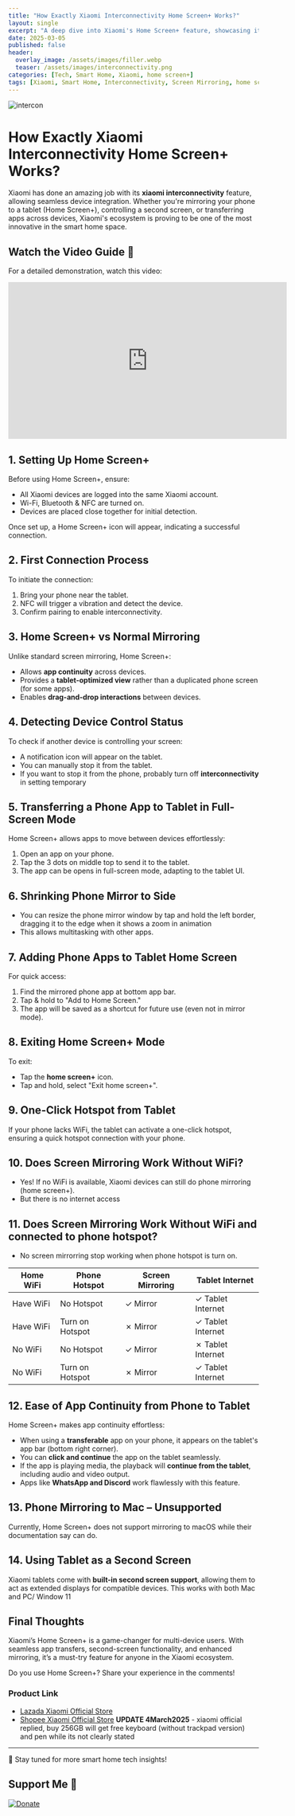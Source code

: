 ```yaml
---
title: "How Exactly Xiaomi Interconnectivity Home Screen+ Works?"
layout: single
excerpt: "A deep dive into Xiaomi's Home Screen+ feature, showcasing its seamless device integration."
date: 2025-03-05
published: false
header:
  overlay_image: /assets/images/filler.webp
  teaser: /assets/images/interconnectivity.png
categories: [Tech, Smart Home, Xiaomi, home screen+]
tags: [Xiaomi, Smart Home, Interconnectivity, Screen Mirroring, home screen+]
---
```


![intercon](https://raw.githubusercontent.com/mattlifetech/mattlifetech.github.io/main/assets/images/interconnectivity.png)

# How Exactly Xiaomi Interconnectivity Home Screen+ Works?

Xiaomi has done an amazing job with its **xiaomi interconnectivity** feature, allowing seamless device integration. Whether you're mirroring your phone to a tablet (Home Screen+), controlling a second screen, or transferring apps across devices, Xiaomi's ecosystem is proving to be one of the most innovative in the smart home space.

## Watch the Video Guide 🎥
For a detailed demonstration, watch this video:

<iframe width="560" height="315" src="https://www.youtube.com/embed/W_G2iqWWEqM" frameborder="0" allowfullscreen></iframe>


## 1. Setting Up Home Screen+
Before using Home Screen+, ensure:
- All Xiaomi devices are logged into the same Xiaomi account.
- Wi-Fi, Bluetooth & NFC are turned on.
- Devices are placed close together for initial detection.

Once set up, a Home Screen+ icon will appear, indicating a successful connection.

## 2. First Connection Process
To initiate the connection:
1. Bring your phone near the tablet.
2. NFC will trigger a vibration and detect the device.
3. Confirm pairing to enable interconnectivity.

## 3. Home Screen+ vs Normal Mirroring
Unlike standard screen mirroring, Home Screen+:
- Allows **app continuity** across devices.
- Provides a **tablet-optimized view** rather than a duplicated phone screen (for some apps).
- Enables **drag-and-drop interactions** between devices.

## 4. Detecting Device Control Status
To check if another device is controlling your screen:
- A notification icon will appear on the tablet.
- You can manually stop it from the tablet. 
- If you want to stop it from the phone, probably turn off **interconnectivity** in setting temporary

## 5. Transferring a Phone App to Tablet in Full-Screen Mode
Home Screen+ allows apps to move between devices effortlessly:
1. Open an app on your phone.
2. Tap the 3 dots on middle top to send it to the tablet.
3. The app can be opens in full-screen mode, adapting to the tablet UI.

## 6. Shrinking Phone Mirror to Side
- You can resize the phone mirror window by tap and hold the left border, dragging it to the edge when it shows a zoom in animation
- This allows multitasking with other apps.

## 7. Adding Phone Apps to Tablet Home Screen
For quick access:
1. Find the mirrored phone app at bottom app bar.
2. Tap & hold to  "Add to Home Screen."
3. The app will be saved as a shortcut for future use (even not in mirror mode).

## 8. Exiting Home Screen+ Mode
To exit:
- Tap the **home screen+** icon.
- Tap and hold, select "Exit home screen+".

## 9. One-Click Hotspot from Tablet
If your phone lacks WiFi, the tablet can activate a one-click hotspot, ensuring a quick hotspot connection with your phone.

## 10. Does Screen Mirroring Work Without WiFi?
- Yes! If no WiFi is available, Xiaomi devices can still do phone mirroring (home screen+).
- But there is no internet access

## 11. Does Screen Mirroring Work Without WiFi and connected to phone hotspot?
- No screen mirrorring stop working when phone hotspot is turn on.


| Home WiFi | Phone Hotspot | Screen Mirroring | Tablet Internet |
|-------------|---------------|------------------|-----------------|
| Have WiFi   | No Hotspot    | ✓ Mirror        | ✓ Tablet Internet |
| Have WiFi   | Turn on Hotspot | ✗ Mirror      | ✓ Tablet Internet |
| No WiFi     | No Hotspot    | ✓ Mirror        | ✗ Tablet Internet |
| No WiFi     | Turn on Hotspot | ✗ Mirror      | ✓ Tablet Internet |

## 12. Ease of App Continuity from Phone to Tablet
Home Screen+ makes app continuity effortless:
- When using a **transferable** app on your phone, it appears on the tablet's app bar (bottom right corner).
- You can **click and continue** the app on the tablet seamlessly.
- If the app is playing media, the playback will **continue from the tablet**, including audio and video output.
- Apps like **WhatsApp and Discord** work flawlessly with this feature.

## 13. Phone Mirroring to Mac – Unsupported
Currently, Home Screen+ does not support mirroring to macOS while their documentation say can do. 

## 14. Using Tablet as a Second Screen
Xiaomi tablets come with **built-in second screen support**, allowing them to act as extended displays for compatible devices.
This works with both Mac and PC/ Window 11

## Final Thoughts
Xiaomi’s Home Screen+ is a game-changer for multi-device users. With seamless app transfers, second-screen functionality, and enhanced mirroring, it’s a must-try feature for anyone in the Xiaomi ecosystem.

Do you use Home Screen+? Share your experience in the comments!

### Product Link

- [Lazada Xiaomi Official Store](https://s.lazada.com.my/s.LhBRN)
- [Shopee Xiaomi Official Store](https://shopee.com.my/product/698003580/27826446251)
  **UPDATE 4March2025** - xiaomi official replied, buy 256GB will get free keyboard (without trackpad version) and pen while its not clearly stated


---
🚀 Stay tuned for more smart home tech insights!


## Support Me 💖
[![Donate](https://img.shields.io/badge/Donate-PayPal-blue.svg)](https://paypal.me/mattchoo2)
